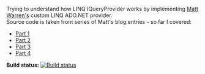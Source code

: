 Trying to understand how LINQ IQueryProvider works by implementing [Matt Warren's](https://social.msdn.microsoft.com/profile/matt%20warren%20-%20msft) custom LINQ ADO.NET provider.  
Source code is taken from series of Matt's blog entries - so far I covered:

* [Part 1](http://blogs.msdn.com/b/mattwar/archive/2007/07/30/linq-building-an-iqueryable-provider-part-i.aspx)
* [Part 2](http://blogs.msdn.com/b/mattwar/archive/2007/07/31/linq-building-an-iqueryable-provider-part-ii.aspx)
* [Part 3](http://blogs.msdn.com/b/mattwar/archive/2007/08/01/linq-building-an-iqueryable-provider-part-iii.aspx)
* [Part 4](http://blogs.msdn.com/b/mattwar/archive/2007/08/02/linq-building-an-iqueryable-provider-part-iv.aspx)

**Build status:** [![Build status](https://ci.appveyor.com/api/projects/status/9exotgkbaa0a1a3x?svg=true)](https://ci.appveyor.com/project/tpodolak/playground-ohy4v) 



